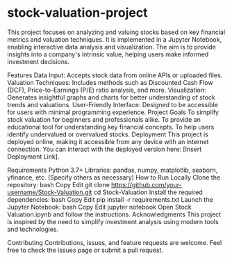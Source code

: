 # stock-valuation-project

This project focuses on analyzing and valuing stocks based on key financial metrics and valuation techniques. It is implemented in a Jupyter Notebook, enabling interactive data analysis and visualization. The aim is to provide insights into a company's intrinsic value, helping users make informed investment decisions.

Features
Data Input: Accepts stock data from online APIs or uploaded files.
Valuation Techniques: Includes methods such as Discounted Cash Flow (DCF), Price-to-Earnings (P/E) ratio analysis, and more.
Visualization: Generates insightful graphs and charts for better understanding of stock trends and valuations.
User-Friendly Interface: Designed to be accessible for users with minimal programming experience.
Project Goals
To simplify stock valuation for beginners and professionals alike.
To provide an educational tool for understanding key financial concepts.
To help users identify undervalued or overvalued stocks.
Deployment
This project is deployed online, making it accessible from any device with an internet connection. You can interact with the deployed version here: [Insert Deployment Link].

Requirements
Python 3.7+
Libraries: pandas, numpy, matplotlib, seaborn, yfinance, etc. (Specify others as necessary)
How to Run Locally
Clone the repository:
bash
Copy
Edit
git clone https://github.com/your-username/Stock-Valuation.git
cd Stock-Valuation
Install the required dependencies:
bash
Copy
Edit
pip install -r requirements.txt
Launch the Jupyter Notebook:
bash
Copy
Edit
jupyter notebook
Open Stock Valuation.ipynb and follow the instructions.
Acknowledgments
This project is inspired by the need to simplify investment analysis using modern tools and technologies.

Contributing
Contributions, issues, and feature requests are welcome. Feel free to check the issues page or submit a pull request.

